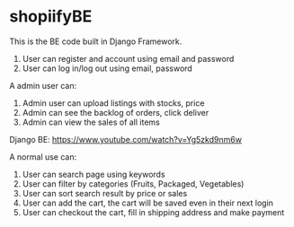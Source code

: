 # shopiifyBE


This is the BE code built in Django Framework.

1. User can register and account using email and password 
2. User can log in/log out using email, password

A admin user can:
1. Admin user can upload listings with stocks, price 
2. Admin can see the backlog of orders, click deliver
3. Admin can view the sales of all items

Django BE: https://www.youtube.com/watch?v=Yg5zkd9nm6w

A normal use can:
1. User can search page using keywords
2. User can filter by categories (Fruits, Packaged, Vegetables)
3. User can sort search result by price or sales
4. User can add the cart, the cart will be saved even in their next login
5. User can checkout the cart, fill in shipping address and make payment
